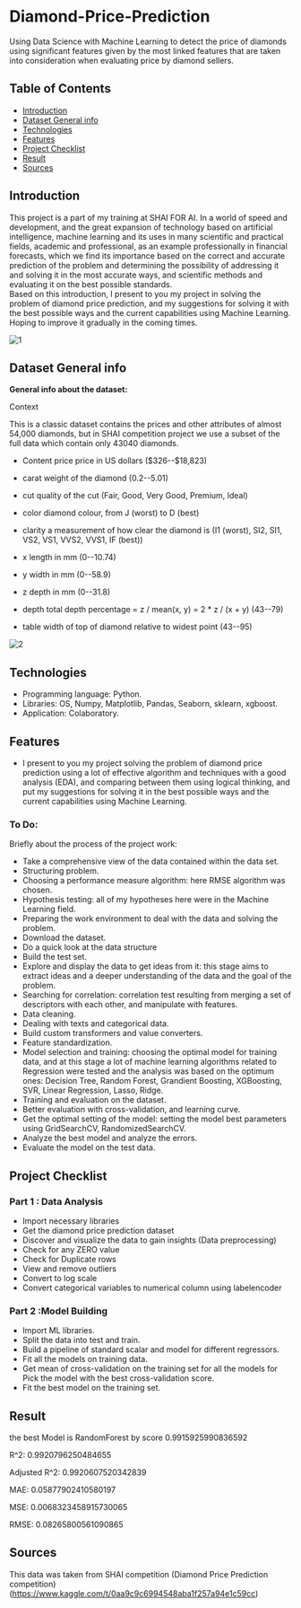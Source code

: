 # Diamond-Price-Prediction

Using Data Science with Machine Learning to detect the price of diamonds using significant features given by the most linked features that are taken into consideration when evaluating price by diamond sellers.


## Table of Contents
* [Introduction](#introduction)
* [Dataset General info](#dataset-general-info)
* [Technologies](#technologies)
* [Features](#features)
* [Project Checklist](#project-checklist)
* [Result](#result)
* [Sources](#sources)


## Introduction
This project is a part of my training at SHAI FOR AI.
In a world of speed and development, and the great expansion of technology based on artificial intelligence, machine learning and its uses in many scientific and practical fields, academic and professional, as an example professionally in financial forecasts, which we find its importance based on the correct and accurate prediction of the problem and determining the possibility of addressing it and solving it in the most accurate ways, and scientific methods and evaluating it on the best possible standards.\
Based on this introduction, I present to you my project in solving the problem of diamond price prediction, and my suggestions for solving it with the best possible ways and the current capabilities using Machine Learning.\
Hoping to improve it gradually in the coming times.

![1](https://user-images.githubusercontent.com/48035751/194652434-42302240-1d26-4e3d-a6e0-c70b03bbed53.jpeg)


## Dataset General info
**General info about the dataset:**

Context

This is a classic dataset contains the prices and other attributes of almost 54,000 diamonds, but in SHAI competition project we use a subset of the full data which contain only 43040 diamonds.

* Content price price in US dollars (\$326--\$18,823)

* carat weight of the diamond (0.2--5.01)

* cut quality of the cut (Fair, Good, Very Good, Premium, Ideal)

* color diamond colour, from J (worst) to D (best)

* clarity a measurement of how clear the diamond is (I1 (worst), SI2, SI1, VS2, VS1, VVS2, VVS1, IF (best))

* x length in mm (0--10.74)

* y width in mm (0--58.9)

* z depth in mm (0--31.8)

* depth total depth percentage = z / mean(x, y) = 2 * z / (x + y) (43--79)

* table width of top of diamond relative to widest point (43--95)

![2](https://user-images.githubusercontent.com/48035751/194652738-26f679fe-0bc9-44a4-928b-a6cc4b9867e8.jpeg)

## Technologies
* Programming language: Python.
* Libraries: OS, Numpy, Matplotlib, Pandas, Seaborn, sklearn, xgboost. 
* Application: Colaboratory.


## Features
* I present to you my project solving the problem of diamond price prediction using a lot of effective algorithm and techniques with a good analysis (EDA), and comparing between them using logical thinking, and put my suggestions for solving it in the best possible ways and the current capabilities using Machine Learning.

### To Do:
Briefly about the process of the project work:
* Take a comprehensive view of the data contained within the data set.
* Structuring problem.
* Choosing a performance measure algorithm: here RMSE algorithm was chosen.
* Hypothesis testing: all of my hypotheses here were in the Machine Learning field.
* Preparing the work environment to deal with the data and solving the problem.
* Download the dataset.
* Do a quick look at the data structure
* Build the test set.
* Explore and display the data to get ideas from it: this stage aims to extract ideas and a deeper understanding of the data and the goal of the problem.
* Searching for correlation: correlation test resulting from merging a set of descriptors with each other, and manipulate with features.
* Data cleaning.
* Dealing with texts and categorical data.
* Build custom transformers and value converters.
* Feature standardization.
* Model selection and training: choosing the optimal model for training data, and at this stage a lot of machine learning algorithms related to Regression were tested and the analysis was based on the optimum ones: Decision Tree, Random Forest, Grandient Boosting, XGBoosting,  SVR, Linear Regression, Lasso, Ridge.
* Training and evaluation on the dataset.
* Better evaluation with cross-validation, and learning curve.
* Get the optimal setting of the model: setting the model best parameters using GridSearchCV, RandomizedSearchCV.
* Analyze the best model and analyze the errors.
* Evaluate the model on the test data.


## Project Checklist
### Part 1 : Data Analysis
  
* Import necessary libraries
* Get the diamond price prediction dataset
* Discover and visualize the data to gain insights (Data preprocessing)
* Check for any ZERO value
* Check for Duplicate rows
* View and remove outliers
* Convert to log scale
* Convert categorical variables to numerical column using labelencoder

### Part 2 :Model Building
  
* Import ML libraries.
* Split the data into test and train.
* Build a pipeline of standard scalar and model for different regressors.
* Fit all the models on training data.
* Get mean of cross-validation on the training set for all the models for Pick the model with the best cross-validation score.
* Fit the best model on the training set.

## Result 

the best Model is RandomForest by score 0.9915925990836592

R^2: 0.9920796250484655

Adjusted R^2: 0.9920607520342839

MAE: 0.05877902410580197

MSE: 0.0068323458915730065

RMSE: 0.08265800561090865



## Sources
This data was taken from SHAI competition (Diamond Price Prediction competition)\
(https://www.kaggle.com/t/0aa9c9c6994548aba1f257a94e1c59cc)
